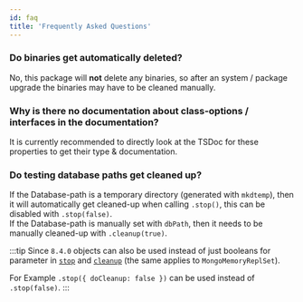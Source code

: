 ```yaml
---
id: faq
title: 'Frequently Asked Questions'
---
```


### Do binaries get automatically deleted?

No, this package will **not** delete any binaries, so after an system / package upgrade the binaries may have to be cleaned manually.

### Why is there no documentation about class-options / interfaces in the documentation?

It is currently recommended to directly look at the TSDoc for these properties to get their type & documentation.

### Do testing database paths get cleaned up?

If the Database-path is a temporary directory (generated with `mkdtemp`), then it will automatically get cleaned-up when calling `.stop()`, this can be disabled with `.stop(false)`.  
If the Database-path is manually set with `dbPath`, then it needs to be manually cleaned-up with `.cleanup(true)`.

:::tip
Since `8.4.0` objects can also be used instead of just booleans for parameter in [`stop`](../api/classes/mongo-memory-server.md#stop) and [`cleanup`](../api/classes/mongo-memory-server.md#cleanup) (the same applies to `MongoMemoryReplSet`).  

For Example `.stop({ doCleanup: false })` can be used instead of `.stop(false)`.
:::
